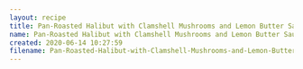 ```yaml
---
layout: recipe
title: Pan-Roasted Halibut with Clamshell Mushrooms and Lemon Butter Sauce
name: Pan-Roasted Halibut with Clamshell Mushrooms and Lemon Butter Sauce
created: 2020-06-14 10:27:59
filename: Pan-Roasted-Halibut-with-Clamshell-Mushrooms-and-Lemon-Butter-Sauce
---
```

